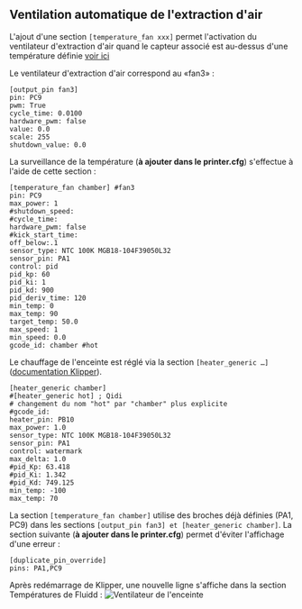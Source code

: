 ## Ventilation automatique de l'extraction d'air

L'ajout d'une section `[temperature_fan xxx]` permet l'activation du ventilateur d'extraction d'air quand le capteur associé est au-dessus d'une température définie [voir ici](https://www.klipper3d.org/fr/Config_Reference.html#temperature_fan)

Le ventilateur d'extraction d'air correspond au «fan3» :
```
[output_pin fan3]
pin: PC9
pwm: True
cycle_time: 0.0100
hardware_pwm: false
value: 0.0
scale: 255
shutdown_value: 0.0
```

La surveillance de la température (**à ajouter dans le printer.cfg**) s'effectue à l'aide de cette section :
```
[temperature_fan chamber] #fan3
pin: PC9
max_power: 1
#shutdown_speed:
#cycle_time:
hardware_pwm: false
#kick_start_time:
off_below:.1
sensor_type: NTC 100K MGB18-104F39050L32
sensor_pin: PA1
control: pid
pid_kp: 60
pid_ki: 1
pid_kd: 900
pid_deriv_time: 120
min_temp: 0
max_temp: 90
target_temp: 50.0
max_speed: 1
min_speed: 0.0
gcode_id: chamber #hot
```

Le chauffage de l'enceinte est réglé via la section `[heater_generic …]` ([documentation Klipper](https://www.klipper3d.org/fr/Config_Reference.html#heater_generic)).
```
[heater_generic chamber]
#[heater_generic hot] ; Qidi
# changement du nom "hot" par "chamber" plus explicite
#gcode_id:
heater_pin: PB10
max_power: 1.0
sensor_type: NTC 100K MGB18-104F39050L32
sensor_pin: PA1
control: watermark
max_delta: 1.0
#pid_Kp: 63.418 
#pid_Ki: 1.342 
#pid_Kd: 749.125
min_temp: -100
max_temp: 70
```

La section `[temperature_fan chamber]` utilise des broches déjà définies (PA1, PC9) dans les sections `[output_pin fan3] et [heater_generic chamber]`. La section suivante (**à ajouter dans le printer.cfg**) permet d'éviter l'affichage d'une erreur :
```
[duplicate_pin_override]
pins: PA1,PC9
```

Après redémarrage de Klipper, une nouvelle ligne s'affiche dans la section Températures de Fluidd :
![Ventilateur de l'enceinte](../Images/fluidd-températures-chamber.jpg)

